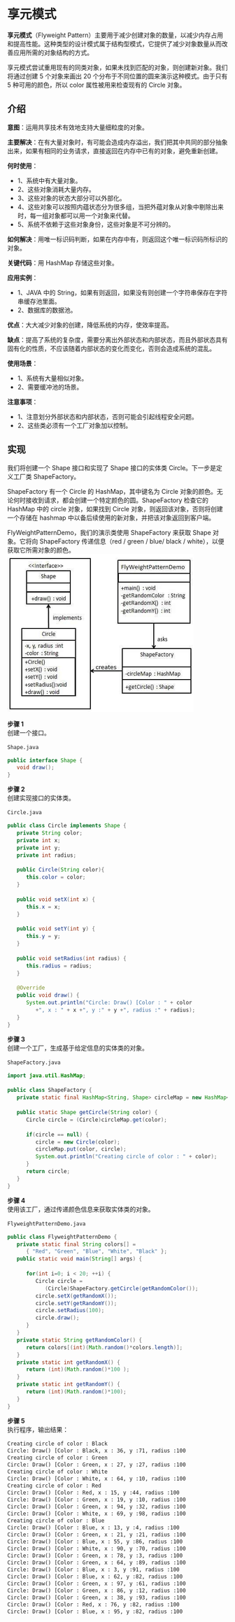 # 享元模式

**享元模式**（Flyweight Pattern）主要用于减少创建对象的数量，以减少内存占用和提高性能。这种类型的设计模式属于结构型模式，它提供了减少对象数量从而改善应用所需的对象结构的方式。  

享元模式尝试重用现有的同类对象，如果未找到匹配的对象，则创建新对象。我们将通过创建 5 个对象来画出 20 个分布于不同位置的圆来演示这种模式。由于只有 5 种可用的颜色，所以 color 属性被用来检查现有的 Circle 对象。  

## 介绍
**意图**：运用共享技术有效地支持大量细粒度的对象。  

**主要解决**：在有大量对象时，有可能会造成内存溢出，我们把其中共同的部分抽象出来，如果有相同的业务请求，直接返回在内存中已有的对象，避免重新创建。  

**何时使用**：    
- 1、系统中有大量对象。   
- 2、这些对象消耗大量内存。   
- 3、这些对象的状态大部分可以外部化。   
- 4、这些对象可以按照内蕴状态分为很多组，当把外蕴对象从对象中剔除出来时，每一组对象都可以用一个对象来代替。   
- 5、系统不依赖于这些对象身份，这些对象是不可分辨的。    

**如何解决**：用唯一标识码判断，如果在内存中有，则返回这个唯一标识码所标识的对象。  

**关键代码**：用 HashMap 存储这些对象。  

**应用实例**：   
- 1、JAVA 中的 String，如果有则返回，如果没有则创建一个字符串保存在字符串缓存池里面。   
- 2、数据库的数据池。   

**优点**：大大减少对象的创建，降低系统的内存，使效率提高。  

**缺点**：提高了系统的复杂度，需要分离出外部状态和内部状态，而且外部状态具有固有化的性质，不应该随着内部状态的变化而变化，否则会造成系统的混乱。  

**使用场景**：     
- 1、系统有大量相似对象。   
- 2、需要缓冲池的场景。    

**注意事项**：   
- 1、注意划分外部状态和内部状态，否则可能会引起线程安全问题。   
- 2、这些类必须有一个工厂对象加以控制。    

## 实现 
我们将创建一个 Shape 接口和实现了 Shape 接口的实体类 Circle。下一步是定义工厂类 ShapeFactory。  

ShapeFactory 有一个 Circle 的 HashMap，其中键名为 Circle 对象的颜色。无论何时接收到请求，都会创建一个特定颜色的圆。ShapeFactory 检查它的 HashMap 中的 circle 对象，如果找到 Circle 对象，则返回该对象，否则将创建一个存储在 hashmap 中以备后续使用的新对象，并把该对象返回到客户端。  

FlyWeightPatternDemo，我们的演示类使用 ShapeFactory 来获取 Shape 对象。它将向 ShapeFactory 传递信息（red / green / blue/ black / white），以便获取它所需对象的颜色。  
![享元模式的 UML 图](../../../images/设计模式/菜鸟教程/享元模式实现图.jpg)

**步骤 1**  
创建一个接口。  

`Shape.java`
```java
public interface Shape {
   void draw();
}
```

**步骤 2**  
创建实现接口的实体类。  

`Circle.java`  
```java
public class Circle implements Shape {
   private String color;
   private int x;
   private int y;
   private int radius;
 
   public Circle(String color){
      this.color = color;     
   }
 
   public void setX(int x) {
      this.x = x;
   }
 
   public void setY(int y) {
      this.y = y;
   }
 
   public void setRadius(int radius) {
      this.radius = radius;
   }
 
   @Override
   public void draw() {
      System.out.println("Circle: Draw() [Color : " + color 
         +", x : " + x +", y :" + y +", radius :" + radius);
   }
}
```

**步骤 3**  
创建一个工厂，生成基于给定信息的实体类的对象。  

`ShapeFactory.java`  
```java
import java.util.HashMap;
 
public class ShapeFactory {
   private static final HashMap<String, Shape> circleMap = new HashMap<>();
 
   public static Shape getCircle(String color) {
      Circle circle = (Circle)circleMap.get(color);
 
      if(circle == null) {
         circle = new Circle(color);
         circleMap.put(color, circle);
         System.out.println("Creating circle of color : " + color);
      }
      return circle;
   }
}
```

**步骤 4**  
使用该工厂，通过传递颜色信息来获取实体类的对象。  

`FlyweightPatternDemo.java`
```java
public class FlyweightPatternDemo {
   private static final String colors[] = 
      { "Red", "Green", "Blue", "White", "Black" };
   public static void main(String[] args) {
 
      for(int i=0; i < 20; ++i) {
         Circle circle = 
            (Circle)ShapeFactory.getCircle(getRandomColor());
         circle.setX(getRandomX());
         circle.setY(getRandomY());
         circle.setRadius(100);
         circle.draw();
      }
   }
   private static String getRandomColor() {
      return colors[(int)(Math.random()*colors.length)];
   }
   private static int getRandomX() {
      return (int)(Math.random()*100 );
   }
   private static int getRandomY() {
      return (int)(Math.random()*100);
   }
}
```

**步骤 5**  
执行程序，输出结果：  
```
Creating circle of color : Black
Circle: Draw() [Color : Black, x : 36, y :71, radius :100
Creating circle of color : Green
Circle: Draw() [Color : Green, x : 27, y :27, radius :100
Creating circle of color : White
Circle: Draw() [Color : White, x : 64, y :10, radius :100
Creating circle of color : Red
Circle: Draw() [Color : Red, x : 15, y :44, radius :100
Circle: Draw() [Color : Green, x : 19, y :10, radius :100
Circle: Draw() [Color : Green, x : 94, y :32, radius :100
Circle: Draw() [Color : White, x : 69, y :98, radius :100
Creating circle of color : Blue
Circle: Draw() [Color : Blue, x : 13, y :4, radius :100
Circle: Draw() [Color : Green, x : 21, y :21, radius :100
Circle: Draw() [Color : Blue, x : 55, y :86, radius :100
Circle: Draw() [Color : White, x : 90, y :70, radius :100
Circle: Draw() [Color : Green, x : 78, y :3, radius :100
Circle: Draw() [Color : Green, x : 64, y :89, radius :100
Circle: Draw() [Color : Blue, x : 3, y :91, radius :100
Circle: Draw() [Color : Blue, x : 62, y :82, radius :100
Circle: Draw() [Color : Green, x : 97, y :61, radius :100
Circle: Draw() [Color : Green, x : 86, y :12, radius :100
Circle: Draw() [Color : Green, x : 38, y :93, radius :100
Circle: Draw() [Color : Red, x : 76, y :82, radius :100
Circle: Draw() [Color : Blue, x : 95, y :82, radius :100
```